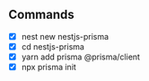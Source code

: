 ## Commands

- [x] nest new nestjs-prisma
- [x] cd nestjs-prisma
- [x] yarn add prisma @prisma/client
- [x] npx prisma init
